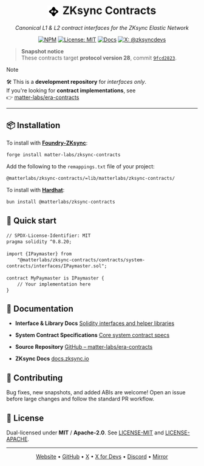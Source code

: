 <div align="center">

<h1>
  <picture>
    <source srcset=".github/assets/elastic_white.svg" media="(prefers-color-scheme: dark)" />
    <img src=".github/assets/elastic_black.svg" alt="ZKsync" width="32" style="vertical-align: middle;">
  </picture>
  ZKsync Contracts
</h1>

*Canonical L1 & L2 contract interfaces for the ZKsync Elastic Network*

[![NPM](https://img.shields.io/npm/v/@matterlabs/zksync-contracts)](https://www.npmjs.com/package/@matterlabs/zksync-contracts)
[![License: MIT](https://img.shields.io/badge/License-MIT-green.svg)](LICENSE-MIT)
[![Docs](https://img.shields.io/badge/docs-reference-blue)](https://matter-labs.github.io/zksync-contracts/latest/)
[![X: @zksyncdevs](https://img.shields.io/badge/follow-@zksyncdevs-1DA1F2?logo=x)](https://x.com/zksyncdevs)

</div>

> **Snapshot notice**  
> These contracts target **protocol version 28**, commit [`9fcd2823`](https://github.com/matter-labs/era-contracts/commit/9fcd28238cf749462b22e513a9f545008637f301).

> [!NOTE]
> 🛠️ This is a **development repository** for _interfaces only_.  
> If you're looking for **contract implementations**, see  
> 👉 [matter-labs/era-contracts](https://github.com/matter-labs/era-contracts/tree/release-v28)

---

## 📦 Installation

To install with [**Foundry-ZKsync**](https://github.com/matter-labs/foundry-zksync):

```bash
forge install matter-labs/zksync-contracts
```

Add the following to the `remappings.txt` file of your project:

```txt
@matterlabs/zksync-contracts/=lib/matterlabs/zksync-contracts/
```

To install with [**Hardhat**](https://github.com/matter-labs/hardhat-zksync):

```bash
bun install @matterlabs/zksync-contracts
```

## 🚀 Quick start

```solidity
// SPDX-License-Identifier: MIT
pragma solidity ^0.8.20;

import {IPaymaster} from
    "@matterlabs/zksync-contracts/contracts/system-contracts/interfaces/IPaymaster.sol";

contract MyPaymaster is IPaymaster {
    // Your implementation here
}
```

## 📖 Documentation

* **Interface & Library Docs**
  [Solidity interfaces and helper libraries](https://matter-labs.github.io/zksync-contracts/latest/)

* **System Contract Specifications**
  [Core system contract specs](https://matter-labs.github.io/zksync-era/core/latest/specs/contracts/index.html)

* **Source Repository**
  [GitHub – matter-labs/era-contracts](https://github.com/matter-labs/era-contracts/tree/release-v28)

* **ZKsync Docs**
  [docs.zksync.io](https://docs.zksync.io)

## 🤝 Contributing

Bug fixes, new snapshots, and added ABIs are welcome!
Open an issue before large changes and follow the standard PR workflow.

## 📜 License

Dual-licensed under **MIT** / **Apache-2.0**.
See [LICENSE-MIT](LICENSE-MIT) and [LICENSE-APACHE](LICENSE-APACHE).

---

<div align="center">

[Website](https://zksync.io) •
[GitHub](https://github.com/matter-labs) •
[X](https://x.com/zksync) •
[X for Devs](https://x.com/zksyncdevs) •
[Discord](https://join.zksync.dev) •
[Mirror](https://zksync.mirror.xyz)

</div>

